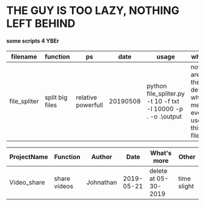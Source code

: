 # THE GUY IS TOO LAZY, NOTHING LEFT BEHIND
#### some scripts 4 YBEr
| filename     | function        | ps                 | date     | usage     | what's more     |
| ------------ | --------------- | ------------------ | -------- | ----      | ---- |
| file_spliter | split big files | relative powerfull | 20190508 | python  file_spliter.py -t 10 -f txt -l 10000 -p . -o .\output      | not all args are needed, they all have default value which means u even can use it like this: python file_spliter.py     |

| ProjectName | Function     | Author    | Date       | What's more          | Other       |
| ----------- | ------------ | --------- | ---------- | -------------------- | ----------- |
| Video_share | share videos | Johnathan | 2019-05-21 | delete at 05-30-2019 | time slight |

